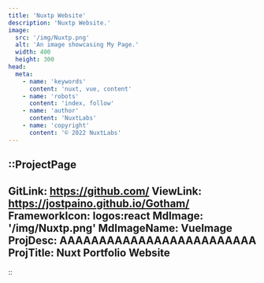 ```yaml
---
title: 'Nuxtp Website'
description: 'Nuxtp Website.'
image:
  src: '/img/Nuxtp.png'
  alt: 'An image showcasing My Page.'
  width: 400
  height: 300
head:
  meta:
    - name: 'keywords'
      content: 'nuxt, vue, content'
    - name: 'robots'
      content: 'index, follow'
    - name: 'author'
      content: 'NuxtLabs'
    - name: 'copyright'
      content: '© 2022 NuxtLabs'
---
```


::ProjectPage
---
GitLink: https://github.com/
ViewLink: https://jostpaino.github.io/Gotham/
FrameworkIcon:  logos:react
MdImage: '/img/Nuxtp.png'
MdImageName: VueImage
ProjDesc: AAAAAAAAAAAAAAAAAAAAAAAAA
ProjTitle: Nuxt Portfolio Website
---

::
